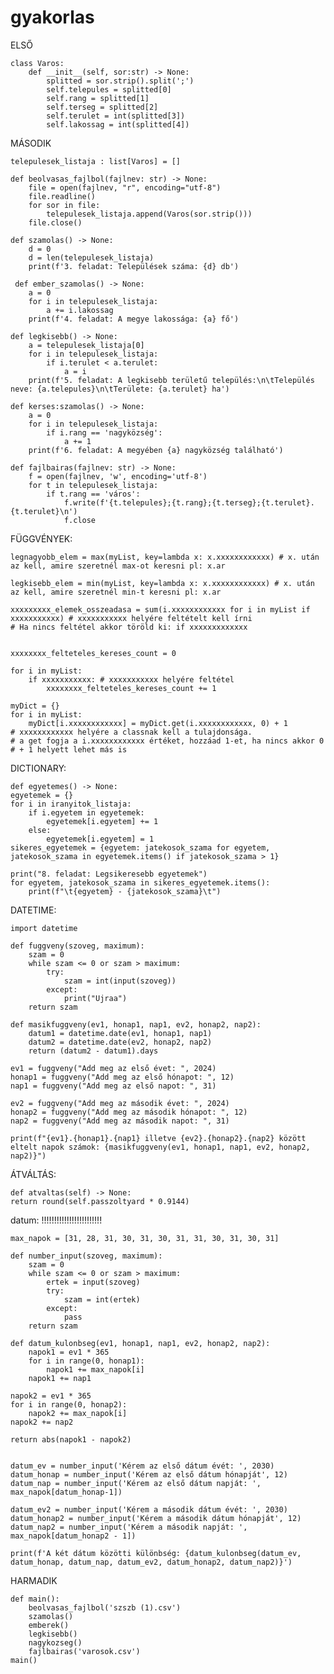 # gyakorlas

ELSŐ

	class Varos:
	    def __init__(self, sor:str) -> None:
	        splitted = sor.strip().split(';')
	        self.telepules = splitted[0]
	        self.rang = splitted[1]
	        self.terseg = splitted[2]
	        self.terulet = int(splitted[3])
	        self.lakossag = int(splitted[4])



MÁSODIK

	telepulesek_listaja : list[Varos] = []
	
	def beolvasas_fajlbol(fajlnev: str) -> None:
	    file = open(fajlnev, "r", encoding="utf-8")
	    file.readline()
	    for sor in file:
	        telepulesek_listaja.append(Varos(sor.strip()))
	    file.close()
	
	def szamolas() -> None:
	    d = 0
	    d = len(telepulesek_listaja)
	    print(f'3. feladat: Települések száma: {d} db')

	 def ember_szamolas() -> None:
	    a = 0
	    for i in telepulesek_listaja:
	        a += i.lakossag
	    print(f'4. feladat: A megye lakossága: {a} fő')
	        
	def legkisebb() -> None: 
	    a = telepulesek_listaja[0]
	    for i in telepulesek_listaja:
	        if i.terulet < a.terulet:
	            a = i
	    print(f'5. feladat: A legkisebb területű település:\n\tTelepülés neve: {a.telepules}\n\tTerülete: {a.terulet} ha')
	
	def kerses:szamolas() -> None:
	    a = 0
	    for i in telepulesek_listaja:
	        if i.rang == 'nagyközség':
	            a += 1
	    print(f'6. feladat: A megyében {a} nagyközség található')
	
	def fajlbairas(fajlnev: str) -> None:
	    f = open(fajlnev, 'w', encoding='utf-8')
	    for t in telepulesek_listaja:
	        if t.rang == 'város':
	            f.write(f'{t.telepules};{t.rang};{t.terseg};{t.terulet}.{t.terulet}\n')
	            f.close
FÜGGVÉNYEK:
	
 	legnagyobb_elem = max(myList, key=lambda x: x.xxxxxxxxxxxx) # x. után az kell, amire szeretnél max-ot keresni pl: x.ar
	
	legkisebb_elem = min(myList, key=lambda x: x.xxxxxxxxxxxx) # x. után az kell, amire szeretnél min-t keresni pl: x.ar
	
	xxxxxxxxx_elemek_osszeadasa = sum(i.xxxxxxxxxxxx for i in myList if xxxxxxxxxxx) # xxxxxxxxxxx helyére feltételt kell írni 
	# Ha nincs feltétel akkor töröld ki: if xxxxxxxxxxxxx
	
	
	xxxxxxxx_felteteles_kereses_count = 0
	
	for i in myList:
	    if xxxxxxxxxxx: # xxxxxxxxxxx helyére feltétel
	        xxxxxxxx_felteteles_kereses_count += 1
	
	myDict = {}
	for i in myList:
	    myDict[i.xxxxxxxxxxxx] = myDict.get(i.xxxxxxxxxxxx, 0) + 1 
	# xxxxxxxxxxxx helyére a classnak kell a tulajdonsága.
	# a get fogja a i.xxxxxxxxxxxx értéket, hozzáad 1-et, ha nincs akkor 0
	# + 1 helyett lehet más is


DICTIONARY:

	def egyetemes() -> None:
    egyetemek = {}
    for i in iranyitok_listaja:
        if i.egyetem in egyetemek:
            egyetemek[i.egyetem] += 1
        else:
            egyetemek[i.egyetem] = 1
    sikeres_egyetemek = {egyetem: jatekosok_szama for egyetem, jatekosok_szama in egyetemek.items() if jatekosok_szama > 1}

    print("8. feladat: Legsikeresebb egyetemek")
    for egyetem, jatekosok_szama in sikeres_egyetemek.items():
        print(f"\t{egyetem} - {jatekosok_szama}\t")


DATETIME:
	
 
 	import datetime
	
	def fuggveny(szoveg, maximum):
	    szam = 0
	    while szam <= 0 or szam > maximum:
	        try:
	            szam = int(input(szoveg))
	        except:
	            print("Ujraa")
	    return szam
	
	def masikfuggveny(ev1, honap1, nap1, ev2, honap2, nap2):
	    datum1 = datetime.date(ev1, honap1, nap1)
	    datum2 = datetime.date(ev2, honap2, nap2)
	    return (datum2 - datum1).days
	
	ev1 = fuggveny("Add meg az első évet: ", 2024)
	honap1 = fuggveny("Add meg az első hónapot: ", 12)
	nap1 = fuggveny("Add meg az első napot: ", 31)
	
	ev2 = fuggveny("Add meg az második évet: ", 2024)
	honap2 = fuggveny("Add meg az második hónapot: ", 12)
	nap2 = fuggveny("Add meg az második napot: ", 31)
	
	print(f"{ev1}.{honap1}.{nap1} illetve {ev2}.{honap2}.{nap2} között eltelt napok számok: {masikfuggveny(ev1, honap1, nap1, ev2, honap2, nap2)}")


ÁTVÁLTÁS:

	def atvaltas(self) -> None:
    return round(self.passzoltyard * 0.9144)

datum: !!!!!!!!!!!!!!!!!!!!!!!!
	
	max_napok = [31, 28, 31, 30, 31, 30, 31, 31, 30, 31, 30, 31]
	
	def number_input(szoveg, maximum):
	    szam = 0
	    while szam <= 0 or szam > maximum:
	        ertek = input(szoveg)
	        try:
	            szam = int(ertek)
	        except:
	            pass
	    return szam
	
	def datum_kulonbseg(ev1, honap1, nap1, ev2, honap2, nap2):
	    napok1 = ev1 * 365
	    for i in range(0, honap1):
	        napok1 += max_napok[i]
	    napok1 += nap1

    napok2 = ev1 * 365
    for i in range(0, honap2):
        napok2 += max_napok[i]
    napok2 += nap2

    return abs(napok1 - napok2)


	datum_ev = number_input('Kérem az első dátum évét: ', 2030)
	datum_honap = number_input('Kérem az első dátum hónapját', 12)
	datum_nap = number_input('Kérem az első dátum napját: ', max_napok[datum_honap-1])
	
	datum_ev2 = number_input('Kérem a második dátum évét: ', 2030)
	datum_honap2 = number_input('Kérem a második dátum hónapját', 12)
	datum_nap2 = number_input('Kérem a második napját: ', max_napok[datum_honap2 - 1])
	
	print(f'A két dátum közötti különbség: {datum_kulonbseg(datum_ev, datum_honap, datum_nap, datum_ev2, datum_honap2, datum_nap2)}')



HARMADIK

	def main():
	    beolvasas_fajlbol('szszb (1).csv')
	    szamolas()
	    emberek()
	    legkisebb()
	    nagykozseg()
	    fajlbairas('varosok.csv')
	main()

